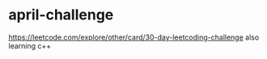 # april-challenge
https://leetcode.com/explore/other/card/30-day-leetcoding-challenge
also learning c++
